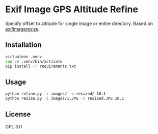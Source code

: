 # Exif Image GPS Altitude Refine

Specify offset to altitude for single image or entire directory. Based on [exifimageresize](https://github.com/pierotofy/exifimageresize).

## Installation

```bash
virtualenv .venv
source .venv/bin/activate
pip install -r requirements.txt
```

## Usage

```bash
python refine.py -i images/ -o resized/ 10.1
python resize.py -i images/1.JPG -o resized.JPG 10.1
```

## License

GPL 3.0

